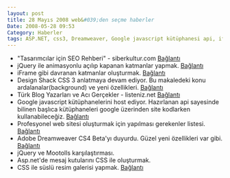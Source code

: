 ```yaml
---
layout: post
title: 28 Mayıs 2008 web&#039;den seçme haberler
Date: 2008-05-28 09:53
Category: Haberler
tags: ASP.NET, css3, Dreamweaver, Google javascript kütüphanesi api, iframe gibi div, jquery, mootools, resim galerisi, seo
---
```


-   "Tasarımcılar için SEO Rehberi" - siberkultur.com [Bağlantı][]
-   jQuery ile animasyonlu açılıp kapanan katmanlar yapmak.
    [Bağlantı][1]
-   iFrame gibi davranan katmanlar oluşturmak. [Bağlantı][2]
-   Design Shack CSS 3 anlatmaya devam ediyor. Bu makaledeki konu
    ardalanalar(background) ve yeni özellikleri. [Bağlantı][3]
-   Türk Blog Yazarları ve Acı Gerçekler - listeniz.net [Bağlantı][4]
-   Google javascript kütüphanelerini host ediyor. Hazırlanan api
    sayesinde bilinen başlıca kütüphaneleri google üzerinden site
    kodlarken kullanabileceğiz. [Bağlantı][5]
-   Profesyonel web sitesi oluşturmak için yapılması gerekenler listesi.
    [Bağlantı][6]
-   Adobe Dreamweaver CS4 Beta'yı duyurdu. Güzel yeni özellikleri var
    gibi. [Bağlantı][7]
-   jQuery ve Mootolls karşılaştırması.
-   Asp.net'de mesaj kutularını CSS ile oluşturmak.
-   CSS ile süslü resim galerisi yapmak. [Bağlantı][10]


  [Bağlantı]: http://www.siberkultur.com/?q=tasarimcilar-icin-arama-motoru-optimizasyonu-nedir
    "SEO"
  [1]: http://www.dynamicdrive.com/dynamicindex17/animatedcollapse.htm
    "jquery ile animasyonlu"
  [2]: http://www.codeproject.com/KB/aspnet/uframe.aspx
    "iframe gibi davranan katman"
  [3]: http://www.designshack.co.uk/news/introduction-to-css3-part-6-backgrounds
    "css3 ardalanlar"
  [4]: http://www.listeniz.net/turk-blog-yazarlari-ve-aci-gercekler/
    "blog yazarları"
  [5]: http://code.google.com/apis/ajaxlibs/ "javascript kütüphaneleri"
  [6]: http://www.chromaticsites.com/web-design-blog/2008-05-26/the-official-successful-website-checklist-challenge/
    "web yapılması gerkenler listesi"
  [7]: http://labs.adobe.com/technologies/dreamweavercs4/ "dw cs 4"
  [10]: http://www.webdesignerwall.com/tutorials/css-decorative-gallery/
    "css ile süslü resim galerisi"
